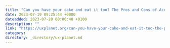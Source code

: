 ```yaml
---
title: "Can you have your cake and eat it too? The Pros and Cons of Accessibility Mode"
date: 2023-07-19 09:25:44 +0000
dateadded: 2023-07-20 00:00:48 +0100
description: ""
link: "https://uxplanet.org/can-you-have-your-cake-and-eat-it-too-the-pros-and-cons-of-accessibility-mode-14b477b95f07?source=rss----819cc2aaeee0---4"
category:
directory: _directory/ux-planet.md
---
```

